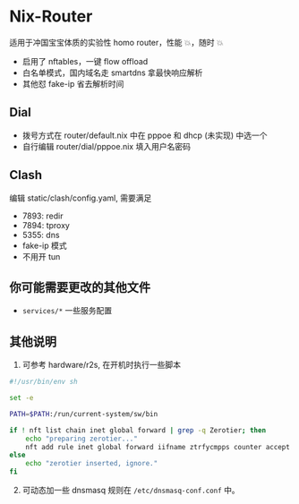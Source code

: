 # Nix-Router

适用于冲国宝宝体质的实验性 homo router，性能 💥，随时 💥

- 启用了 nftables，一键 flow offload
- 白名单模式，国内域名走 smartdns 拿最快响应解析
- 其他怼 fake-ip 省去解析时间

## Dial

- 拨号方式在 router/default.nix 中在 pppoe 和 dhcp (未实现) 中选一个
- 自行编辑 router/dial/pppoe.nix 填入用户名密码

## Clash

编辑 static/clash/config.yaml, 需要满足

- 7893: redir
- 7894: tproxy
- 5355: dns
- fake-ip 模式
- 不用开 tun

## 你可能需要更改的其他文件

- `services/*` 一些服务配置

## 其他说明

1. 可参考 hardware/r2s, 在开机时执行一些脚本

```bash
#!/usr/bin/env sh

set -e

PATH=$PATH:/run/current-system/sw/bin

if ! nft list chain inet global forward | grep -q Zerotier; then
    echo "preparing zerotier..."
    nft add rule inet global forward iifname ztrfycmpps counter accept comment "Zerotier"
else
    echo "zerotier inserted, ignore."
fi
```

2. 可动态加一些 dnsmasq 规则在 `/etc/dnsmasq-conf.conf` 中。
